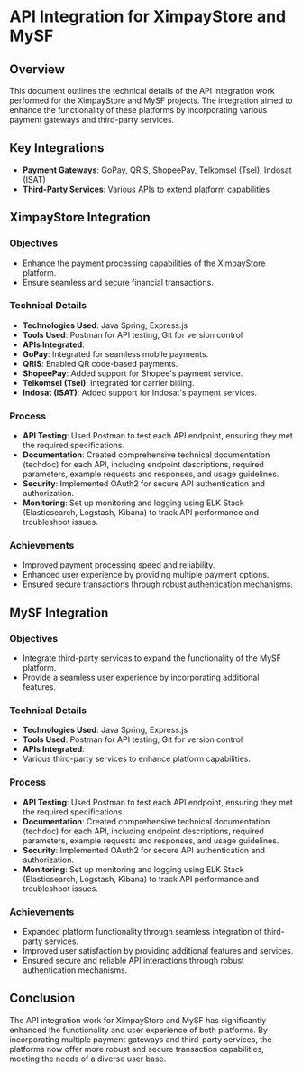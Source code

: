 # API Integration for XimpayStore and MySF
## Overview
This document outlines the technical details of the API integration work performed for the XimpayStore and MySF projects. The integration aimed to enhance the functionality of these platforms by incorporating various payment gateways and third-party services.
## Key Integrations
- **Payment Gateways**: GoPay, QRIS, ShopeePay, Telkomsel (Tsel), Indosat (ISAT)
- **Third-Party Services**: Various APIs to extend platform capabilities
## XimpayStore Integration
### Objectives
- Enhance the payment processing capabilities of the XimpayStore platform.
- Ensure seamless and secure financial transactions.
### Technical Details
- **Technologies Used**: Java Spring, Express.js
- **Tools Used**: Postman for API testing, Git for version control
- **APIs Integrated**:
 - **GoPay**: Integrated for seamless mobile payments.
 - **QRIS**: Enabled QR code-based payments.
 - **ShopeePay**: Added support for Shopee's payment service.
 - **Telkomsel (Tsel)**: Integrated for carrier billing.
 - **Indosat (ISAT)**: Added support for Indosat's payment services.
### Process
- **API Testing**: Used Postman to test each API endpoint, ensuring they met the required specifications.
- **Documentation**: Created comprehensive technical documentation (techdoc) for each API, including endpoint descriptions, required parameters, example requests and responses, and usage guidelines.
- **Security**: Implemented OAuth2 for secure API authentication and authorization.
- **Monitoring**: Set up monitoring and logging using ELK Stack (Elasticsearch, Logstash, Kibana) to track API performance and troubleshoot issues.
### Achievements
- Improved payment processing speed and reliability.
- Enhanced user experience by providing multiple payment options.
- Ensured secure transactions through robust authentication mechanisms.
## MySF Integration
### Objectives
- Integrate third-party services to expand the functionality of the MySF platform.
- Provide a seamless user experience by incorporating additional features.
### Technical Details
- **Technologies Used**: Java Spring, Express.js
- **Tools Used**: Postman for API testing, Git for version control
- **APIs Integrated**:
 - Various third-party services to enhance platform capabilities.
### Process
- **API Testing**: Used Postman to test each API endpoint, ensuring they met the required specifications.
- **Documentation**: Created comprehensive technical documentation (techdoc) for each API, including endpoint descriptions, required parameters, example requests and responses, and usage guidelines.
- **Security**: Implemented OAuth2 for secure API authentication and authorization.
- **Monitoring**: Set up monitoring and logging using ELK Stack (Elasticsearch, Logstash, Kibana) to track API performance and troubleshoot issues.
### Achievements
- Expanded platform functionality through seamless integration of third-party services.
- Improved user satisfaction by providing additional features and services.
- Ensured secure and reliable API interactions through robust authentication mechanisms.
## Conclusion
The API integration work for XimpayStore and MySF has significantly enhanced the functionality and user experience of both platforms. By incorporating multiple payment gateways and third-party services, the platforms now offer more robust and secure transaction capabilities, meeting the needs of a diverse user base.
